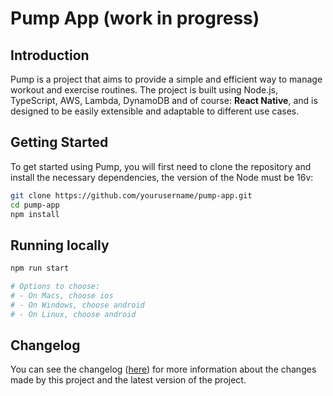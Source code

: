 # Pump App (work in progress)

## Introduction
Pump is a project that aims to provide a simple and efficient way to manage workout and exercise routines. The project is built using Node.js, TypeScript, AWS, Lambda, DynamoDB and of course: **React Native**, and is designed to be easily extensible and adaptable to different use cases.

## Getting Started
To get started using Pump, you will first need to clone the repository and install the necessary dependencies, the version of the Node must be 16v:

```bash
git clone https://github.com/yourusername/pump-app.git
cd pump-app
npm install
```

## Running locally
```bash
npm run start 

# Options to choose:
# - On Macs, choose ios
# - On Windows, choose android
# - On Linux, choose android
```

## Changelog
You can see the changelog ([here](./CHANGELOG.md)) for more information about the changes made by this project and the latest version of the project.
